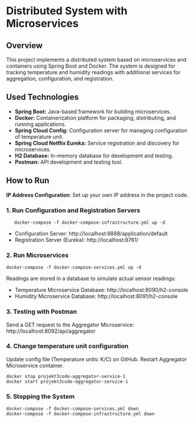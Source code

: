 # Distributed System with Microservices
## Overview

This project implements a distributed system based on microservices and containers using Spring Boot and Docker. The system is designed for tracking temperature and humidity readings with additional services for aggregation, configuration, and registration.

## Used Technologies

- **Spring Boot:** Java-based framework for building microservices.
- **Docker:** Containerization platform for packaging, distributing, and running applications.
- **Spring Cloud Config:** Configuration server for managing configuration of temperature unit.
- **Spring Cloud Netflix Eureka:** Service registration and discovery for microservices.
- **H2 Database:** In-memory database for development and testing.
- **Postman:** API development and testing tool.

## How to Run
**IP Address Configuration**: Set up your own IP address in the project code.

### 1. Run Configuration and Registration Servers

```
   docker-compose -f docker-compose-infrastructure.yml up -d
```
 - Configuration Server: http://localhost:8888/application/default
 - Registration Server (Eureka): http://localhost:8761/

### 2. Run Microservices
   
```
docker-compose -f docker-compose-services.yml up -d
```
   Readings are stored in a database to simulate actual sensor readings: 
 - Temperature Microservice Database: http://localhost:8090/h2-console
 - Humidity Microservice Database: http://localhost:8091/h2-console <br/>

### 3. Testing with Postman
   Send a GET request to the Aggregator Microservice:
   http://localhost:8092/api/aggregator

### 4. Change temperature unit configuration
   Update config file (Temperature units: K/C) on GitHub. Restart Aggregator Microservice container. <br/>
```
docker stop projekt3code-aggregator-service-1
docker start projekt3code-aggregator-service-1
```
### 5. Stopping the System
```
docker-compose -f docker-compose-services.yml down
docker-compose -f docker-compose-infrastructure.yml down
```
   

